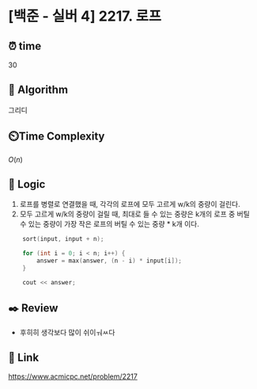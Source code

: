 # [백준 - 실버 4] 2217. 로프

## ⏰  **time**
30

## :pushpin: **Algorithm**
그리디

## ⏲️**Time Complexity**
$O(n)$

## :round_pushpin: **Logic**
1. 로프를 병렬로 연결했을 때, 각각의 로프에 모두 고르게 w/k의 중량이 걸린다.
2. 모두 고르게 w/k의 중량이 걸릴 때, 최대로 들 수 있는 중량은 k개의 로프 중 버틸 수 있는 중량이 가장 작은 로프의 버틸 수 있는 중량 * k개 이다.
```cpp
	sort(input, input + n);

	for (int i = 0; i < n; i++) {
		answer = max(answer, (n - i) * input[i]);
	}

	cout << answer;
```

## :black_nib: **Review**
- 후히히 생각보다 많이 쉬이ㅝㅆ다

## 📡 Link
https://www.acmicpc.net/problem/2217
